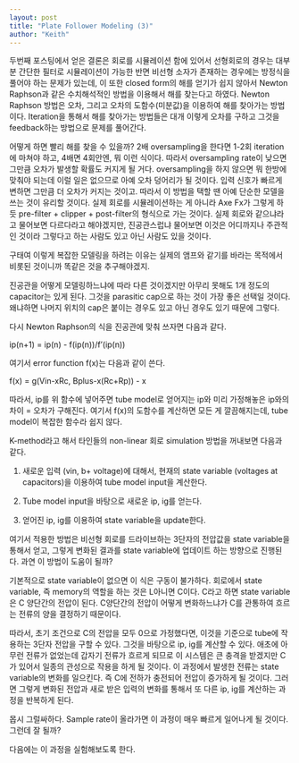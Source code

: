 ```yaml
---
layout: post
title: "Plate Follower Modeling (3)"
author: "Keith"
---
```



두번째 포스팅에서 얻은 결론은 회로를 시뮬레이션 함에 있어서 선형회로의 경우는 대부분 간단한 필터로 시뮬레이션이 가능한 반면 비선형 소자가 존재하는 경우에는 방정식을 풀어야 하는 문제가 있는데, 이 또한 closed form의 해를 얻기가 쉽지 않아서 Newton Raphson과 같은 수치해석적인 방법을 이용해서 해를 찾는다고 하였다. Newton Raphson 방법은 오차, 그리고 오차의 도함수(미분값)을 이용하여 해를 찾아가는 방법이다. Iteration을 통해서 해를 찾아가는 방법들은 대개 이렇게 오차를 구하고 그것을 feedback하는 방법으로 문제를 풀어간다. 




어떻게 하면 빨리 해를 찾을 수 있을까? 2배 oversampling을 한다면 1-2회 iteration에 마쳐야 하고, 4배면 4회안엔, 뭐 이런 식이다. 따라서 oversampling rate이 낮으면 그만큼 오차가 발생할 확률도 커지게 될 거다. oversampling을 하지 않으면 뭐 한방에 맞춰야 되는데 이럴 일은 없으므로 아예 오차 덩어리가 될 것이다. 입력 신호가 빠르게 변하면 그만큼 더 오차가 커지는 것이고. 따라서 이 방법을 택할 땐 아예 단순한 모델을 쓰는 것이 유리할 것이다. 실제 회로를 시뮬레이션하는 게 아니라 Axe Fx가 그렇게 하듯 pre-filter + clipper + post-filter의 형식으로 가는 것이다. 실제 회로와 같으냐라고 물어보면 다르다라고 해야겠지만, 진공관스럽냐 물어보면 이것은 어디까지나 주관적인 것이라 그렇다고 하는 사람도 있고 아닌 사람도 있을 것이다.




구태여 이렇게 복잡한 모델링을 하려는 이유는 실제의 앰프와 같기를 바라는 목적에서 비롯된 것이니까 똑같은 것을 추구해야겠지.




진공관을 어떻게 모델링하느냐에 따라 다른 것이겠지만 아무리 못해도 1개 정도의 capacitor는 있게 된다. 그것을 parasitic cap으로 하는 것이 가장 좋은 선택일 것이다. 왜냐하면 나머지 위치의 cap은 붙이는 경우도 있고 아닌 경우도 있기 때문에 그렇다.




다시 Newton Raphson의 식을 진공관에 맞춰 쓰자면 다음과 같다.




ip(n+1) = ip(n) - f(ip(n))/f’(ip(n))




여기서 error function f(x)는 다음과 같이 쓴다.




f(x) = g(Vin-xRc, Bplus-x(Rc+Rp)) - x




따라서, ip를 위 함수에 넣어주면 tube model로 얻어지는 ip와 미리 가정해놓은 ip와의 차이 = 오차가 구해진다. 여기서 f(x)의 도함수를 계산하면 모든 게 깔끔해지는데, tube model이 복잡한 함수라 쉽지 않다.




K-method라고 해서 타인들의 non-linear 회로 simulation 방법을 꺼내보면 다음과 같다.




1) 새로운 입력 (vin, b+ voltage)에 대해서, 현재의 state variable (voltages at capacitors)을 이용하여 tube model input을 계산한다.

2) Tube model input을 바탕으로 새로운 ip, ig를 얻는다.

3) 얻어진 ip, ig를 이용하여 state variable을 update한다.




여기서 적용한 방법은 비선형 회로를 드라이브하는 3단자의 전압값을 state variable을 통해서 얻고, 그렇게 변화된 결과를 state variable에 업데이트 하는 방향으로 진행된다. 과연 이 방법이 도움이 될까?




기본적으로 state variable이 없으면 이 식은 구동이 불가하다. 회로에서 state variable, 즉 memory의 역할을 하는 것은 L아니면 C이다. C라고 하면 state variable은 C 양단간의 전압이 된다. C양단간의 전압이 어떻게 변화하느냐가 C를 관통하여 흐르는 전류의 양을 결정하기 때문이다. 




따라서, 초기 조건으로 C의 전압을 모두 0으로 가정했다면, 이것을 기준으로 tube에 작용하는 3단자 전압을 구할 수 있다. 그것을 바탕으로 ip, ig를 계산할 수 있다. 애초에 아무런 전류가 없었는데 갑자기 전류가 흐르게 되므로 이 시스템은 큰 충격을 받겠지만 C가 있어서 일종의 관성으로 작용을 하게 될 것이다. 이 과정에서 발생한 전류는 state variable의 변화를 일으킨다. 즉 C에 전하가 충전되어 전압이 증가하게 될 것이다. 그러면 그렇게 변화된 전압과 새로 받은 입력의 변화를 통해서 또 다른 ip, ig를 계산하는 과정을 반복하게 된다.




몹시 그럴싸하다. Sample rate이 올라가면 이 과정이 매우 빠르게 일어나게 될 것이다. 그런데 잘 될까?




다음에는 이 과정을 실험해보도록 한다.






